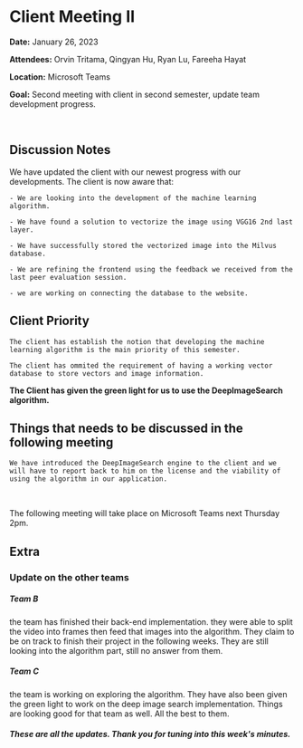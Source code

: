 # Client Meeting II

**Date:** January 26, 2023

**Attendees:** Orvin Tritama, Qingyan Hu, Ryan Lu, Fareeha Hayat

**Location:** Microsoft Teams

**Goal:** Second meeting with client in second semester, update team development progress.


<br>


## Discussion Notes

We have updated the client with our newest progress with our developments. The client is now aware that:

	- We are looking into the development of the machine learning algorithm.

	- We have found a solution to vectorize the image using VGG16 2nd last layer.

	- We have successfully stored the vectorized image into the Milvus database.

	- We are refining the frontend using the feedback we received from the last peer evaluation session.

	- we are working on connecting the database to the website.
	
	

## Client Priority

	The client has establish the notion that developing the machine learning algorithm is the main priority of this semester.

	The client has ommited the requirement of having a working vector database to store vectors and image information.


  **The Client has given the green light for us to use the DeepImageSearch algorithm.**



## Things that needs to be discussed in the following meeting

	We have introduced the DeepImageSearch engine to the client and we will have to report back to him on the license and the viability of using the algorithm in our application.


<br>


The following meeting will take place on Microsoft Teams next Thursday 2pm.


## Extra

### Update on the other teams

##### Team B
the team has finished their back-end implementation. they were able to split the video into frames then feed that images into the algorithm. They claim to be on track to finish their project in the following weeks. They are still looking into the algorithm part, still no answer from them.

##### Team C
the team is working on exploring the algorithm. They have also been given the green light to work on the deep image search implementation. Things are looking good for that team as well. All the best to them.



###### **These are all the updates. Thank you for tuning into this week's minutes.**
